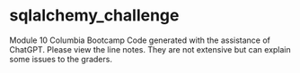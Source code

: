 # sqlalchemy_challenge
Module 10 Columbia Bootcamp
Code generated with the assistance of ChatGPT. Please view the line notes. They are not extensive but can explain some issues to the graders.

